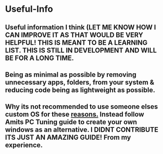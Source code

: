 # Useful-Info
## Useful information I think (LET ME KNOW HOW I CAN IMPROVE IT AS THAT WOULD BE VERY HELPFUL! THIS IS MEANT TO BE A LEARNING LIST. THIS IS STILL IN DEVELOPMENT AND WILL BE FOR A LONG TIME.

## Being as minimal as possible by removing unnecessary apps, folders, from your system & reducing code being as lightweight as possible.

## Why its not recommended to use someone elses custom OS for these [reasons.](/Dont-use-customos.md) Instead follow Amits PC Tuning guide to create your own windows as an alternative. I DIDNT CONTRIBUTE ITS JUST AN AMAZING GUIDE! From my experience.
